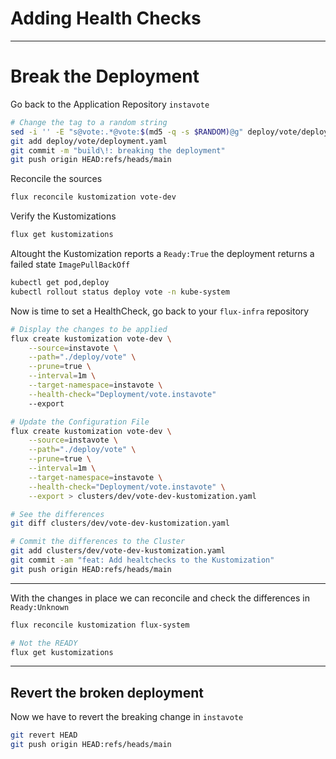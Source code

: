 # Adding Health Checks
-------


# Break the Deployment
Go back to the Application Repository `instavote`
```sh
# Change the tag to a random string
sed -i '' -E "s@vote:.*@vote:$(md5 -q -s $RANDOM)@g" deploy/vote/deployment.yaml
git add deploy/vote/deployment.yaml
git commit -m "build\!: breaking the deployment"
git push origin HEAD:refs/heads/main
```

Reconcile the sources
```sh
flux reconcile kustomization vote-dev
```

Verify the Kustomizations
```sh
flux get kustomizations
```

Altought the Kustomization reports a `Ready:True` the deployment returns a failed state `ImagePullBackOff`

```sh
kubectl get pod,deploy
kubectl rollout status deploy vote -n kube-system
```

Now is time to set a HealthCheck, go back to your `flux-infra` repository

```sh
# Display the changes to be applied
flux create kustomization vote-dev \
    --source=instavote \
    --path="./deploy/vote" \
    --prune=true \
    --interval=1m \
    --target-namespace=instavote \
    --health-check="Deployment/vote.instavote"
    --export

# Update the Configuration File
flux create kustomization vote-dev \
    --source=instavote \
    --path="./deploy/vote" \
    --prune=true \
    --interval=1m \
    --target-namespace=instavote \
    --health-check="Deployment/vote.instavote" \
    --export > clusters/dev/vote-dev-kustomization.yaml

# See the differences
git diff clusters/dev/vote-dev-kustomization.yaml

# Commit the differences to the Cluster
git add clusters/dev/vote-dev-kustomization.yaml
git commit -am "feat: Add healtchecks to the Kustomization"
git push origin HEAD:refs/heads/main
```
------
With the changes in place we can reconcile and check the differences in `Ready:Unknown`

```sh
flux reconcile kustomization flux-system

# Not the READY
flux get kustomizations
```

-----
## Revert the broken deployment
Now we have to revert the breaking change in `instavote`

```sh
git revert HEAD
git push origin HEAD:refs/heads/main
```
